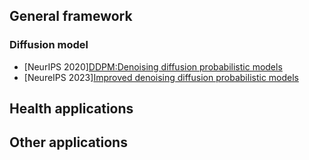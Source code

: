 ## General framework 

### Diffusion model
 - [NeurIPS 2020][DDPM:Denoising diffusion probabilistic models](https://proceedings.neurips.cc/paper/2020/hash/4c5bcfec8584af0d967f1ab10179ca4b-Abstract.html)
 - [NeureIPS 2023][Improved denoising diffusion probabilistic models](https://scholar.google.com/scholar?start=0&q=denoise+diffusion&hl=en&as_sdt=0,5)



## Health applications

## Other applications
